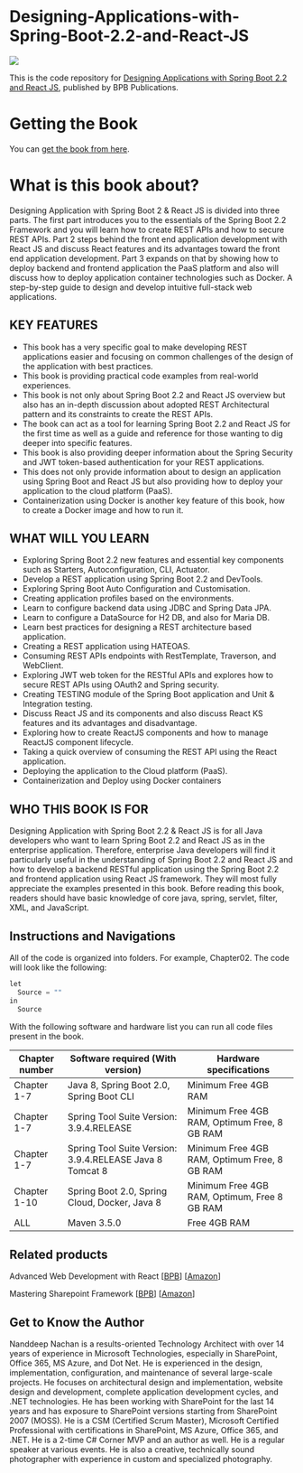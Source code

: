# Designing-Applications-with-Spring-Boot-2.2-and-React-JS



![](https://cdn.shopify.com/s/files/1/0329/9547/5515/products/DesigningApplicationsFront_400x.jpg?v=1587556386)

This is the code repository for [Designing Applications with Spring Boot 2.2 and React JS](https://bpbonline.com/products/700527?_pos=3&_sid=df0ff5a00&_ss=r "Designing Applications with Spring Boot 2.2 and React JS"), published by BPB Publications.

# Getting the Book
You can [get the book from here](https://bpbonline.com/products/700527?_pos=3&_sid=df0ff5a00&_ss=r "get the book from here").

# What is this book about?
Designing Application with Spring Boot 2 & React JS is divided into three parts. The first part introduces you to the essentials of the Spring Boot 2.2 Framework and you will learn how to create REST APIs and how to secure REST APIs. Part 2 steps behind the front end application development with React JS and discuss React features and its advantages toward the front end application development. Part 3 expands on that by showing how to deploy backend and frontend application the PaaS platform and also will discuss how to deploy application container technologies such as Docker. A step-by-step guide to design and develop intuitive full-stack web applications.

 
## KEY FEATURES
- This book has a very specific goal to make developing REST applications easier and focusing on common challenges of the design of the application with best practices.
- This book is providing practical code examples from real-world experiences.
- This book is not only about Spring Boot 2.2 and React JS overview but also has an in-depth discussion about adopted REST Architectural pattern and its constraints to create the REST APIs.
- The book can act as a tool for learning Spring Boot 2.2 and React JS for the first time as well as a guide and reference for those wanting to dig deeper into specific features.
- This book is also providing deeper information about the Spring Security and JWT token-based authentication for your REST applications.
- This does not only provide information about to design an application using Spring Boot and React JS but also providing how to deploy your application to the cloud platform (PaaS).
- Containerization using Docker is another key feature of this book, how to create a Docker image and how to run it.

## WHAT WILL YOU LEARN
- Exploring Spring Boot 2.2 new features and essential key components such as Starters, Autoconfiguration, CLI, Actuator.
- Develop a REST application using Spring Boot 2.2 and DevTools.
- Exploring Spring Boot Auto Configuration and Customisation.
- Creating application profiles based on the environments.
- Learn to configure backend data using JDBC and Spring Data JPA.
- Learn to configure a DataSource for H2 DB, and also for Maria DB.
- Learn best practices for designing a REST architecture based application.
- Creating a REST application using HATEOAS.
- Consuming REST APIs endpoints with RestTemplate, Traverson, and WebClient.
- Exploring JWT web token for the RESTful APIs and explores how to secure REST APIs using OAuth2 and Spring security.
- Creating TESTING module of the Spring Boot application and Unit & Integration testing.
- Discuss React JS and its components and also discuss React KS features and its advantages and disadvantage.
- Exploring how to create ReactJS components and how to manage ReactJS component lifecycle.
- Taking a quick overview of consuming the REST API using the React application.
- Deploying the application to the Cloud platform (PaaS).
- Containerization and Deploy using Docker containers

## WHO THIS BOOK IS FOR
Designing Application with Spring Boot 2.2 & React JS is for all Java developers who want to learn Spring Boot 2.2 and React JS as in the enterprise application. Therefore, enterprise Java developers will find it particularly useful in the understanding of Spring Boot 2.2 and React JS and how to develop a backend RESTful application using the Spring Boot 2.2 and frontend application using React JS framework. They will most fully appreciate the examples presented in this book. Before reading this book, readers should have basic knowledge of core java, spring, servlet, filter, XML, and JavaScript.

## Instructions and Navigations
All of the code is organized into folders. For example, Chapter02.
The code will look like the following:
```c
let
  Source = ""
in
  Source

```
With the following software and hardware list you can run all code files present in the book.

|Chapter number | Software required (With version) | Hardware specifications|
| ------------ | ------------ | ------------ |
|Chapter 1-7 | Java 8, Spring Boot 2.0, Spring Boot CLI | Minimum Free 4GB RAM|
| Chapter 1-7 | Spring Tool Suite Version: 3.9.4.RELEASE | Minimum Free 4GB RAM, Optimum Free, 8 GB RAM|
| Chapter 1-7 | Spring Tool Suite Version: 3.9.4.RELEASE Java 8 Tomcat 8 | Minimum Free 4GB RAM, Optimum Free, 8 GB RAM|
|Chapter 1-10 | Spring Boot 2.0, Spring Cloud, Docker, Java 8 | Minimum Free 4GB RAM, Optimum, Free 8 GB RAM|
|ALL | Maven 3.5.0 | Free 4GB RAM|

## Related products
Advanced Web Development with React [[BPB](https://bpbonline.com/products/advanced-web-development-with-react-ssr-and-pwa-with-next-js-using-react-with-advanced-concepts?_pos=1&_sid=864aecb79&_ss=r "BPB")] [[Amazon](https://www.amazon.in/Advanced-Development-React-Mehul-Mohan/dp/9389423597/ref=sr_1_2?dchild=1&keywords=Advanced+Web+Development+with+React&qid=1595667727&sr=8-2 "Amazon")]

Mastering Sharepoint Framework [[BPB](https://bpbonline.com/products/mastering-sharepoint-framework-master-the-sharepoint-framework-development-with-easy-to-follow-examples?_pos=1&_sid=14f2ebf7b&_ss=r "BPB")] [[Amazon](https://www.amazon.in/Mastering-Sharepoint-Framework-Easy-Follow/dp/938932887X/ref=sr_1_1?dchild=1&keywords=Mastering+Sharepoint+Framework&qid=1595667848&sr=8-1 "Amazon")]

## Get to Know the Author
Nanddeep Nachan is a results-oriented Technology Architect with over 14 years of experience in Microsoft Technologies, especially in SharePoint, Office 365, MS Azure, and Dot Net. He is experienced in the design, implementation, configuration, and maintenance of several large-scale projects. He focuses on architectural design and implementation, website design and development, complete application development cycles, and .NET technologies. He has been working with SharePoint for the last 14 years and has exposure to SharePoint versions starting from SharePoint 2007 (MOSS). He is a CSM (Certified Scrum Master), Microsoft Certified Professional with certifications in SharePoint, MS Azure, Office 365, and .NET. He is a 2-time C# Corner MVP and an author as well. He is a regular speaker at various events. He is also a creative, technically sound photographer with experience in custom and specialized photography.
